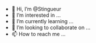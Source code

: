 - 👋 Hi, I’m @Stingueur
- 👀 I’m interested in ...
- 🌱 I’m currently learning ...
- 💞️ I’m looking to collaborate on ...
- 📫 How to reach me ...

<!---
Stingueur/Stingueur is a ✨ special ✨ repository because its `README.md` (this file) appears on your GitHub profile.
You can click the Preview link to take a look at your changes.
--->
